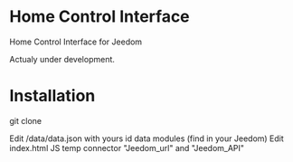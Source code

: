 # Home Control Interface
Home Control Interface for Jeedom

Actualy under development. 

# Installation 
git clone <branch>

Edit /data/data.json with yours id data modules (find in your Jeedom)
Edit index.html JS temp connector "Jeedom_url" and "Jeedom_API"
